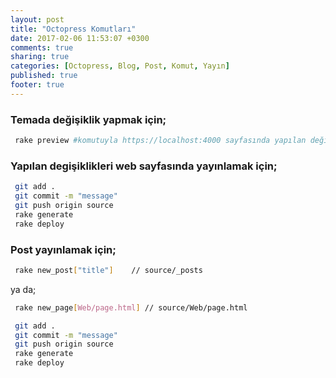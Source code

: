 ```yaml
---
layout: post
title: "Octopress Komutları"
date: 2017-02-06 11:53:07 +0300
comments: true
sharing: true
categories: [Octopress, Blog, Post, Komut, Yayın]
published: true
footer: true
---
```


### Temada değişiklik yapmak için;
```sh ...
 rake preview #komutuyla https://localhost:4000 sayfasında yapılan değişiklikler kontrol edilebilir.Değişiklikler henüz görüntülenmemişse server yeniden açılmalıdır.
```

### Yapılan degişiklikleri web sayfasında yayınlamak için;
```sh ...
 git add .
 git commit -m "message"
 git push origin source
 rake generate
 rake deploy
```

### Post yayınlamak için;
```sh ...
 rake new_post["title"]    // source/_posts
```
ya da;
```sh ...
 rake new_page[Web/page.html] // source/Web/page.html
```
```sh ...
 git add .
 git commit -m "message"
 git push origin source
 rake generate
 rake deploy
```